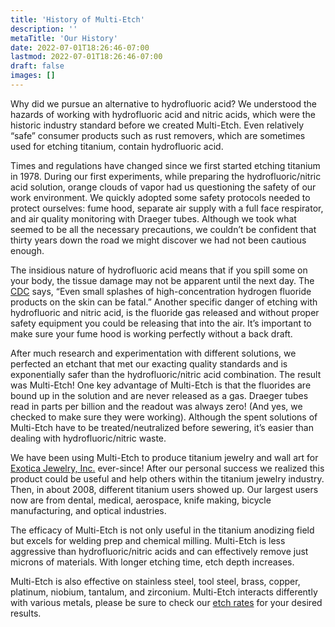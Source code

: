 ```yaml
---
title: 'History of Multi-Etch'
description: ''
metaTitle: 'Our History'
date: 2022-07-01T18:26:46-07:00
lastmod: 2022-07-01T18:26:46-07:00
draft: false
images: []
---
```


Why did we pursue an alternative to hydrofluoric acid? We understood the hazards
of working with hydrofluoric acid and nitric acids, which were the historic
industry standard before we created Multi-Etch. Even relatively “safe” consumer
products such as rust removers, which are sometimes used for etching titanium,
contain hydrofluoric acid.

Times and regulations have changed since we first started etching titanium
in 1978. During our first experiments, while preparing the hydrofluoric/nitric
acid solution, orange clouds of vapor had us questioning the safety of our work
environment. We quickly adopted some safety protocols needed to protect
ourselves: fume hood, separate air supply with a full face respirator, and air
quality monitoring with Draeger tubes. Although we took what seemed to be all
the necessary precautions, we couldn’t be confident that thirty years down the
road we might discover we had not been cautious enough.

The insidious nature of hydrofluoric acid means that if you spill some on your
body, the tissue damage may not be apparent until the next day. The
[CDC](https://www.cdc.gov/) says, “Even small splashes of high-concentration
hydrogen fluoride products on the skin can be fatal.” Another specific danger of
etching with hydrofluoric and nitric acid, is the fluoride gas released and
without proper safety equipment you could be releasing that into the air. It’s
important to make sure your fume hood is working perfectly without a back draft.

After much research and experimentation with different solutions, we perfected
an etchant that met our exacting quality standards and is exponentially safer
than the hydrofluoric/nitric acid combination. The result was Multi-Etch! One
key advantage of Multi-Etch is that the fluorides are bound up in the solution
and are never released as a gas. Draeger tubes read in parts per billion and the
readout was always zero! (And yes, we checked to make sure they were working).
Although the spent solutions of Multi-Etch have to be treated/neutralized before
sewering, it’s easier than dealing with hydrofluoric/nitric waste.

We have been using Multi-Etch to produce titanium jewelry and wall art for
[Exotica Jewelry, Inc.](https://www.titaniumringsforever.com/) ever-since! After
our personal success we realized this product could be useful and help others
within the titanium jewelry industry. Then, in about 2008, different titanium
users showed up. Our largest users now are from dental, medical, aerospace,
knife making, bicycle manufacturing, and optical industries.

The efficacy of Multi-Etch is not only useful in the titanium anodizing field
but excels for welding prep and chemical milling. Multi-Etch is less aggressive
than hydrofluoric/nitric acids and can effectively remove just microns of
materials. With longer etching time, etch depth increases.

Multi-Etch is also effective on stainless steel, tool steel, brass, copper,
platinum, niobium, tantalum, and zirconium. Multi-Etch interacts differently
with various metals, please be sure to check our [etch rates](/etch-rates) for
your desired results.
